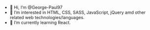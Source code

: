 - 👋 Hi, I’m @George-Paul97
- 👀 I’m interested in HTML, CSS, SASS, JavaScript, jQuery amd other related web technologies/languages.
- 🌱 I’m currently learning React.


<!---
George-Paul97/George-Paul97 is a ✨ special ✨ repository because its `README.md` (this file) appears on your GitHub profile.
You can click the Preview link to take a look at your changes.
--->
